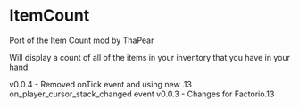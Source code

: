 # ItemCount

Port of the Item Count mod by ThaPear

Will display a count of all of the items in your inventory that you have in your hand.

v0.0.4 - Removed onTick event and using new .13 on_player_cursor_stack_changed event
v0.0.3 - Changes for Factorio.13
